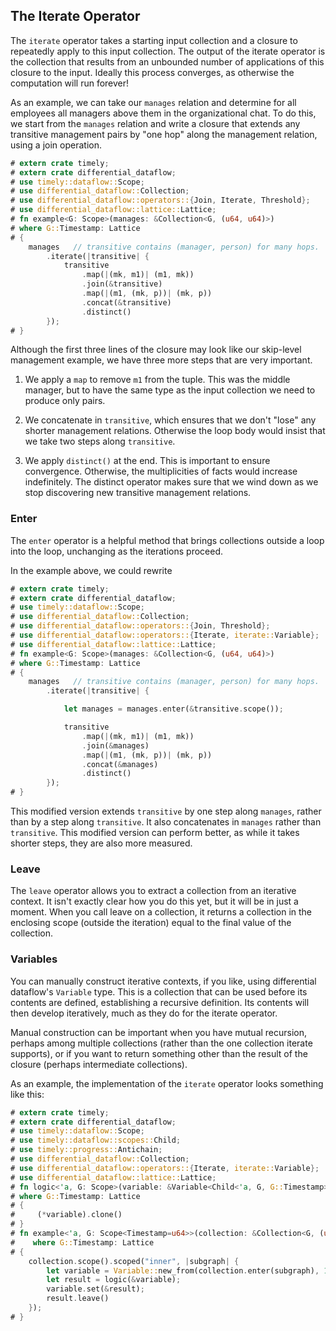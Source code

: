## The Iterate Operator

The `iterate` operator takes a starting input collection and a closure to repeatedly apply to this input collection. The output of the iterate operator is the collection that results from an unbounded number of applications of this closure to the input. Ideally this process converges, as otherwise the computation will run forever!

As an example, we can take our `manages` relation and determine for all employees all managers above them in the organizational chat. To do this, we start from the `manages` relation and write a closure that extends any transitive management pairs by "one hop" along the management relation, using a join operation.

```rust
# extern crate timely;
# extern crate differential_dataflow;
# use timely::dataflow::Scope;
# use differential_dataflow::Collection;
# use differential_dataflow::operators::{Join, Iterate, Threshold};
# use differential_dataflow::lattice::Lattice;
# fn example<G: Scope>(manages: &Collection<G, (u64, u64)>)
# where G::Timestamp: Lattice
# {
    manages   // transitive contains (manager, person) for many hops.
        .iterate(|transitive| {
            transitive
                .map(|(mk, m1)| (m1, mk))
                .join(&transitive)
                .map(|(m1, (mk, p))| (mk, p))
                .concat(&transitive)
                .distinct()
        });
# }
```

Although the first three lines of the closure may look like our skip-level management example, we have three more steps that are very important.

1. We apply a `map` to remove `m1` from the tuple. This was the middle manager, but to have the same type as the input collection we need to produce only pairs.

2. We concatenate in `transitive`, which ensures that we don't "lose" any shorter management relations. Otherwise the loop body would insist that we take two steps along `transitive`.

3. We apply `distinct()` at the end. This is important to ensure convergence. Otherwise, the multiplicities of facts would increase indefinitely. The distinct operator makes sure that we wind down as we stop discovering new transitive management relations.

### Enter

The `enter` operator is a helpful method that brings collections outside a loop into the loop, unchanging as the iterations proceed.

In the example above, we could rewrite

```rust
# extern crate timely;
# extern crate differential_dataflow;
# use timely::dataflow::Scope;
# use differential_dataflow::Collection;
# use differential_dataflow::operators::{Join, Threshold};
# use differential_dataflow::operators::{Iterate, iterate::Variable};
# use differential_dataflow::lattice::Lattice;
# fn example<G: Scope>(manages: &Collection<G, (u64, u64)>)
# where G::Timestamp: Lattice
# {
    manages   // transitive contains (manager, person) for many hops.
        .iterate(|transitive| {

            let manages = manages.enter(&transitive.scope());

            transitive
                .map(|(mk, m1)| (m1, mk))
                .join(&manages)
                .map(|(m1, (mk, p))| (mk, p))
                .concat(&manages)
                .distinct()
        });
# }
```

This modified version extends `transitive` by one step along `manages`, rather than by a step along `transitive`. It also concatenates in `manages` rather than `transitive`. This modified version can perform better, as while it takes shorter steps, they are also more measured.

### Leave

The `leave` operator allows you to extract a collection from an iterative context. It isn't exactly clear how you do this yet, but it will be in just a moment. When you call leave on a collection, it returns a collection in the enclosing scope (outside the iteration) equal to the final value of the collection.

### Variables

You can manually construct iterative contexts, if you like, using differential dataflow's `Variable` type. This is a collection that can be used before its contents are defined, establishing a recursive definition. Its contents will then develop iteratively, much as they do for the iterate operator.

Manual construction can be important when you have mutual recursion, perhaps among multiple collections (rather than the one collection iterate supports), or if you want to return something other than the result of the closure (perhaps intermediate collections).

As an example, the implementation of the `iterate` operator looks something like this:

```rust
# extern crate timely;
# extern crate differential_dataflow;
# use timely::dataflow::Scope;
# use timely::dataflow::scopes::Child;
# use timely::progress::Antichain;
# use differential_dataflow::Collection;
# use differential_dataflow::operators::{Iterate, iterate::Variable};
# use differential_dataflow::lattice::Lattice;
# fn logic<'a, G: Scope>(variable: &Variable<Child<'a, G, G::Timestamp>, (u64, u64), isize>) -> Collection<Child<'a, G, G::Timestamp>, (u64, u64)>
# where G::Timestamp: Lattice
# {
#     (*variable).clone()
# }
# fn example<'a, G: Scope<Timestamp=u64>>(collection: &Collection<G, (u64, u64)>) //, logic: impl Fn(&Variable<Child<'a, G, G::Timestamp>, (u64, u64), isize>) -> Collection<Child<'a, G, G::Timestamp>, (u64, u64)>)
#    where G::Timestamp: Lattice
# {
    collection.scope().scoped("inner", |subgraph| {
        let variable = Variable::new_from(collection.enter(subgraph), 1);
        let result = logic(&variable);
        variable.set(&result);
        result.leave()
    });
# }
```
